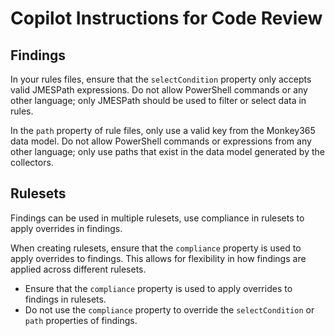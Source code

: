 # Copilot Instructions for Code Review



## Findings

In your rules files, ensure that the `selectCondition` property only accepts valid JMESPath expressions. Do not allow PowerShell commands or any other language; only JMESPath should be used to filter or select data in rules.

In the `path` property of rule files, only use a valid key from the Monkey365 data model. Do not allow PowerShell commands or expressions from any other language; only use paths that exist in the data model generated by the collectors.

## Rulesets

Findings can be used in multiple rulesets, use compliance in rulesets to apply overrides in findings.

When creating rulesets, ensure that the `compliance` property is used to apply overrides to findings. This allows for flexibility in how findings are applied across different rulesets.
- Ensure that the `compliance` property is used to apply overrides to findings in rulesets.
- Do not use the `compliance` property to override the `selectCondition` or `path` properties of findings.

